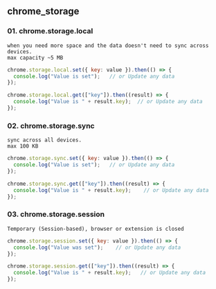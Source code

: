 ## chrome_storage


### 01. chrome.storage.local
```
when you need more space and the data doesn't need to sync across devices.
max capacity ~5 MB
```
```js
chrome.storage.local.set({ key: value }).then(() => {
  console.log("Value is set");   // or Update any data
});

chrome.storage.local.get(["key"]).then((result) => {
  console.log("Value is " + result.key);  // or Update any data
});
```
### 02. chrome.storage.sync
```
sync across all devices.
max 100 KB
```
```js
chrome.storage.sync.set({ key: value }).then(() => {
  console.log("Value is set");   // or Update any data
});

chrome.storage.sync.get(["key"]).then((result) => {
  console.log("Value is " + result.key);    // or Update any data
});
```
### 03. chrome.storage.session
```
Temporary (Session-based), browser or extension is closed
```
```js
chrome.storage.session.set({ key: value }).then(() => {
  console.log("Value was set");    // or Update any data
});

chrome.storage.session.get(["key"]).then((result) => {
  console.log("Value is " + result.key);   // or Update any data
});
```
